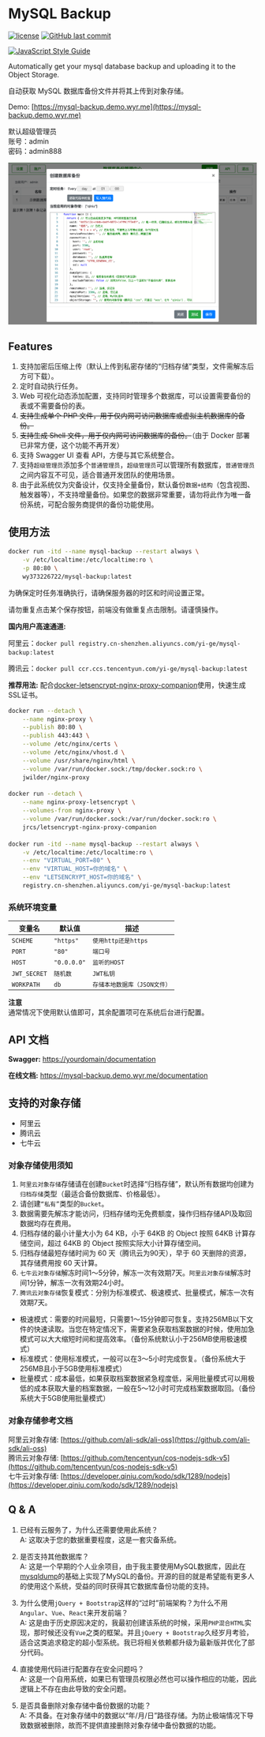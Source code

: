 # MySQL Backup

[![license](https://img.shields.io/github/license/yi-ge/mysql-backup.svg?style=flat-square)](https://github.com/yi-ge/mysql-backup/blob/master/LICENSE)
[![GitHub last commit](https://img.shields.io/github/last-commit/yi-ge/mysql-backup.svg?style=flat-square)](https://github.com/yi-ge/mysql-backup)

[![JavaScript Style Guide](https://cdn.rawgit.com/standard/standard/master/badge.svg)](https://github.com/standard/standard)

Automatically get your mysql database backup and uploading it to the Object Storage.

自动获取 MySQL 数据库备份文件并将其上传到对象存储。

Demo: [https://mysql-backup.demo.wyr.me](https://mysql-backup.demo.wyr.me)

默认超级管理员  
账号：admin  
密码：admin888  

![mysql-backup](/mysql-backup.png)

## Features

1. 支持加密后压缩上传（默认上传到私密存储的“归档存储”类型，文件需解冻后方可下载）。
2. 定时自动执行任务。
3. Web 可视化动态添加配置，支持同时管理多个数据库，可以设置需要备份的表或不需要备份的表。
4. ~~支持生成单个 PHP 文件，用于仅内网可访问数据库或虚拟主机数据库的备份。~~
5. ~~支持生成 Shell 文件，用于仅内网可访问数据库的备份。~~（由于 Docker 部署已非常方便，这个功能不再开发）
6. 支持 Swagger UI 查看 API，方便与其它系统整合。
7. 支持`超级管理员`添加多个`普通管理员`，`超级管理员`可以管理所有数据库，`普通管理员`之间内容互不可见，适合普通开发团队的使用场景。
8. 由于此系统仅为灾备设计，仅支持全量备份，默认备份`数据+结构`（包含视图、触发器等），不支持增量备份。如果您的数据非常重要，请勿将此作为唯一备份系统，可配合服务商提供的备份功能使用。

## 使用方法

```bash
docker run -itd --name mysql-backup --restart always \
    -v /etc/localtime:/etc/localtime:ro \
    -p 80:80 \
    wy373226722/mysql-backup:latest
```

为确保定时任务准确执行，请确保服务器的时区和时间设置正常。

请勿重复点击某个保存按钮，前端没有做重复点击限制。请谨慎操作。

**国内用户高速通道:**  

阿里云：`docker pull registry.cn-shenzhen.aliyuncs.com/yi-ge/mysql-backup:latest`

腾讯云：`docker pull ccr.ccs.tencentyun.com/yi-ge/mysql-backup:latest`

**推荐用法:**
配合[docker-letsencrypt-nginx-proxy-companion](https://github.com/JrCs/docker-letsencrypt-nginx-proxy-companion)使用，快速生成SSL证书。

```bash
docker run --detach \
    --name nginx-proxy \
    --publish 80:80 \
    --publish 443:443 \
    --volume /etc/nginx/certs \
    --volume /etc/nginx/vhost.d \
    --volume /usr/share/nginx/html \
    --volume /var/run/docker.sock:/tmp/docker.sock:ro \
    jwilder/nginx-proxy

docker run --detach \
    --name nginx-proxy-letsencrypt \
    --volumes-from nginx-proxy \
    --volume /var/run/docker.sock:/var/run/docker.sock:ro \
    jrcs/letsencrypt-nginx-proxy-companion

docker run -itd --name mysql-backup --restart always \
    -v /etc/localtime:/etc/localtime:ro \
    --env "VIRTUAL_PORT=80" \
    --env "VIRTUAL_HOST=你的域名" \
    --env "LETSENCRYPT_HOST=你的域名" \
    registry.cn-shenzhen.aliyuncs.com/yi-ge/mysql-backup:latest
```

### 系统环境变量

| 变量名       | 默认值      | 描述                         |
| ------------ | ----------- | ---------------------------- |
| `SCHEME`     | `"https"`   | `使用http还是https`          |
| `PORT`       | `"80"`      | `端口号`                     |
| `HOST`       | `"0.0.0.0"` | `监听的HOST`                 |
| `JWT_SECRET` | `随机数`    | `JWT私钥`                    |
| `WORKPATH`   | `db`        | `存储本地数据库（JSON文件）` |

**注意**  
通常情况下使用默认值即可，其余配置项可在系统后台进行配置。

## API 文档

**Swagger:** <https://yourdomain/documentation>

**在线文档:** <https://mysql-backup.demo.wyr.me/documentation>

## 支持的对象存储

- 阿里云
- 腾讯云
- 七牛云

### 对象存储使用须知

1. `阿里云对象存储`存储请在创建`Bucket`时选择“归档存储”，默认所有数据均创建为`归档存储`类型（最适合备份数据库、价格最低）。
2. 请创建`“私有”`类型的`Bucket`。
3. 数据需要先解冻才能访问，归档存储均无免费额度，操作归档存储API及取回数据均存在费用。
4. 归档存储的最小计量大小为 64 KB，小于 64KB 的 Object 按照 64KB 计算存储空间，超过 64KB 的 Object 按照实际大小计算存储空间。
5. 归档存储最短存储时间为 60 天（腾讯云为90天），早于 60 天删除的资源，其存储费用按 60 天计算。
6. `七牛云对象存储`解冻时间1～5分钟，解冻一次有效期7天。`阿里云对象存储`解冻时间1分钟，解冻一次有效期24小时。
7. `腾讯云对象存储`恢复模式：分别为标准模式、极速模式、批量模式，解冻一次有效期7天。

- 极速模式：需要的时间最短，只需要1～15分钟即可恢复。支持256MB以下文件的快速读取。当您在特定情况下，需要紧急获取档案数据的时候，使用加急模式可以大大缩短时间和提高效率。（备份系统默认小于256MB使用极速模式）
- 标准模式：使用标准模式，一般可以在3～5小时完成恢复。（备份系统大于256MB且小于5GB使用标准模式）
- 批量模式：成本最低，如果获取档案数据紧急程度低，采用批量模式可以用极低的成本获取大量的档案数据，一般在5～12小时可完成档案数据取回。（备份系统大于5GB使用批量模式）

### 对象存储参考文档

阿里云对象存储: [https://github.com/ali-sdk/ali-oss](https://github.com/ali-sdk/ali-oss)  
腾讯云对象存储: [https://github.com/tencentyun/cos-nodejs-sdk-v5](https://github.com/tencentyun/cos-nodejs-sdk-v5)  
七牛云对象存储: [https://developer.qiniu.com/kodo/sdk/1289/nodejs](https://developer.qiniu.com/kodo/sdk/1289/nodejs)

## Q & A

1. 已经有云服务了，为什么还需要使用此系统？  
  A: 这取决于您的数据重要程度，这是一套灾备系统。

2. 是否支持其他数据库？  
  A: 这是一个早期的个人业余项目，由于我主要使用MySQL数据库，因此在[mysqldump](https://github.com/bradzacher/mysqldump)的基础上实现了MySQL的备份。开源的目的就是希望能有更多人的使用这个系统，受益的同时获得其它数据库备份功能的支持。

3. 为什么使用`jQuery + Bootstrap`这样的“过时”前端架构？为什么不用`Angular`、`Vue`、`React`来开发前端？  
  A: 这是由于历史原因决定的，我最初创建该系统的时候，采用`PHP混合HTML`实现，那时候还没有`Vue`之类的框架。并且`jQuery + Bootstrap`久经岁月考验，适合这类追求稳定的超小型系统。我已将相关依赖都升级为最新版并优化了部分代码。

4. 直接使用代码进行配置存在安全问题吗？  
  A: 这是一个自用系统，如果已有管理员权限必然也可以操作相应的功能，因此逻辑上不存在由此导致的安全问题。

5. 是否具备删除对象存储中备份数据的功能？  
  A: 不具备。在对象存储中的数据以“年/月/日”路径存储。为防止极端情况下导致数据被删除，故而不提供直接删除对象存储中备份数据的功能。
